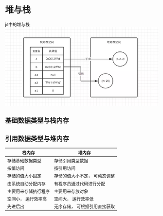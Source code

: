 # 堆与栈

js中的堆与栈
![js中的堆与栈](../img/栈与堆.png)

## 基础数据类型与栈内存

## 引用数据类型与堆内存

| 栈内存 | 堆内存 |
| ------ | ------|
| 存储基础数据类型| 存储引用类型数据 |
| 按值访问 | 按引用访问 |
|存储的值大小固定| 存储的值大小不定， 可动态调整|
| 由系统自动分配内存| 有程序员通过代码进行分配|
| 主要用来存储执行程序 | 主要用来存放对象 |
| 空间小， 运行效率高 | 空间大， 运行效率低 |
| 先进后出 | 无序存储， 可根据引用直接获取|